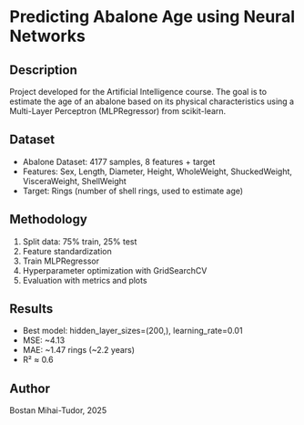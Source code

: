 # Predicting Abalone Age using Neural Networks

## Description
Project developed for the Artificial Intelligence course. The goal is to estimate the age of an abalone based on its physical characteristics using a Multi-Layer Perceptron (MLPRegressor) from scikit-learn.

## Dataset
- Abalone Dataset: 4177 samples, 8 features + target
- Features: Sex, Length, Diameter, Height, WholeWeight, ShuckedWeight, VisceraWeight, ShellWeight
- Target: Rings (number of shell rings, used to estimate age)

## Methodology
1. Split data: 75% train, 25% test  
2. Feature standardization  
3. Train MLPRegressor  
4. Hyperparameter optimization with GridSearchCV  
5. Evaluation with metrics and plots  

## Results
- Best model: hidden_layer_sizes=(200,), learning_rate=0.01  
- MSE: ~4.13  
- MAE: ~1.47 rings (~2.2 years)  
- R² ≈ 0.6  

## Author
Bostan Mihai-Tudor, 2025
